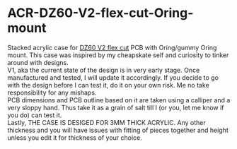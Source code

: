 # ACR-DZ60-V2-flex-cut-Oring-mount
Stacked acrylic case for [DZ60 V2 flex cut](https://kbdfans.com/products/dz60-60-pcb?variant=39766150316171) PCB with Oring/gummy Oring mount.
This case was inspired by my cheapskate self and curiosity to tinker around with designs.<br />
V1, aka the current state of the design is in very early stage. Once manufactured and tested, I will update it accordingly.
If you decide to go with the design before I can test it, do it on your own risk. Me no take responsibility for any mishaps.<br />
PCB dimensions and PCB outline based on it are taken using a calliper and a very sloppy hand. Thus take it as a grain of salt till I (or you, let me know if you do) can test it.<br />
Lastly, THE CASE IS DESIGED FOR 3MM THICK ACRYLIC. Any other thickness and you will have issues with fitting of pieces together and height unless you edit it for thickness of your choice.
